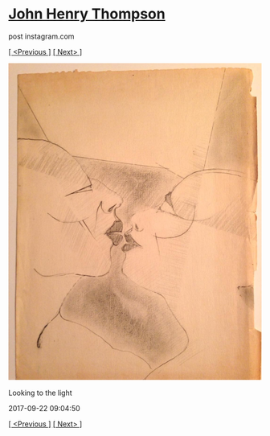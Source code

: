 # [John Henry Thompson](../README.md)
post instagram.com

[[ <Previous ]](2017-09-22-1.md) [[ Next> ]](2017-09-22-3.md)

[![](../media/2017-09-22/Looking-to-the-light.jpg)](../README.md)

Looking to the light

2017-09-22 09:04:50

[[ <Previous ]](2017-09-22-1.md) [[ Next> ]](2017-09-22-3.md)